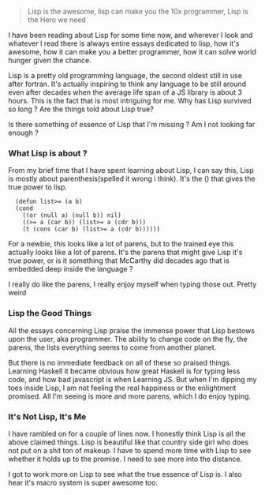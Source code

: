 
> Lisp is the awesome, lisp can make you the 10x programmer, Lisp is the Hero we need

I have been reading about Lisp for some time now, and wherever I look and whatever I read there is always entire essays dedicated to lisp, how it's awesome, how it can make you a better programmer, how it can solve world hunger given the chance.

Lisp is a pretty old programming language, the second oldest still in use after fortran. It's actually inspiring to think any language to be still around even after decades when the average life span of  a JS library is about 3 hours. This is the fact that is most intriguing for me. Why has Lisp survived so long ? Are the things told about Lisp true?

Is there something of essence of Lisp that I'm missing ? Am I not looking far enough ? 

### What Lisp is about ?
From my brief time that I have spent learning about Lisp, I can say this, Lisp is mostly about parenthesis(spelled it wrong i think). It's the () that gives the true power to lisp. 

```
  (defun list>= (a b)
  (cond
    ((or (null a) (null b)) nil)
    ((>= a (car b)) (list>= a (cdr b)))
    (t (cons (car b) (list>= a (cdr b))))))
```

For a newbie, this looks like a lot of parens, but to the trained eye this actually looks like a lot of parens. It's the parens that might give Lisp it's true power, or is it something that McCarthy did decades ago that is embedded deep inside the language ?

I really do like the parens, I really enjoy myself when typing those out. Pretty weird

### Lisp the Good Things
All the essays concerning Lisp praise the immense power that Lisp bestows upon the user, aka programmer. The ability to change code on the fly, the parens, the lists everything seems to come from another planet. 

But there is no immediate feedback on all of these so praised things. Learning Haskell it became obvious how great  Haskell is for typing less code, and how bad javascript is when Learning JS. But when I'm dipping my toes inside Lisp, I am not feeling the real happiness or the enlightment promised. All I'm seeing is more and more parens, which I do enjoy typing.

### It's Not Lisp, It's Me
I have rambled on for a couple of lines now. I honestly think Lisp is all the above claimed things. Lisp is beautiful like that country side girl who does not put on a shit ton of makeup. I have to spend more time with Lisp to see whether it holds up to the promise. I need to see more into the distance.

I got to work more on Lisp to see what the true essence of Lisp is. I also hear it's macro system is super awesome too.
